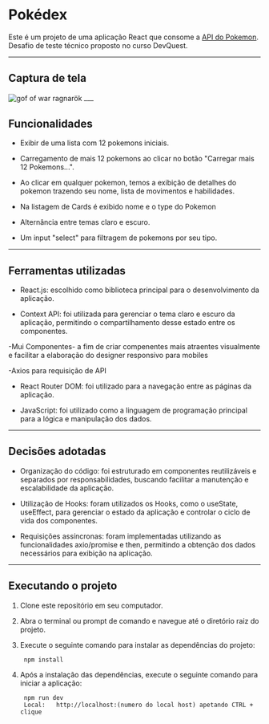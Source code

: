 # Pokédex

Este é um projeto de uma aplicação React que consome a [API do Pokemon](https://pokeapi.co/). Desafio de teste técnico proposto no curso DevQuest.
___

## Captura de tela

<img align="center" alt="gof of war ragnarök" src= public/assets/pokedex2.gif>
___

## Funcionalidades

- Exibir de uma lista com 12 pokemons iniciais.

- Carregamento de mais 12 pokemons ao clicar no botão "Carregar mais 12 Pokemons...".

- Ao clicar em qualquer pokemon, temos a exibição de detalhes do pokemon trazendo seu nome, lista de movimentos e habilidades.

- Na listagem de Cards é exibido nome e o type do Pokemon

- Alternância entre temas claro e escuro.

- Um input "select" para filtragem de pokemons por seu tipo.


___

## Ferramentas utilizadas

- React.js: escolhido como biblioteca principal para o desenvolvimento da aplicação.

- Context API: foi utilizada para gerenciar o tema claro e escuro da aplicação, permitindo o compartilhamento desse estado entre os componentes.

-Mui Componentes- a fim de criar compenentes mais atraentes visualmente e facilitar a elaboração do designer responsivo para mobiles

-Axios para requisição de API

- React Router DOM: foi utilizado para a navegação entre as páginas da aplicação.

- JavaScript: foi utilizado como a linguagem de programação principal para a lógica e manipulação dos dados.
___

## Decisões adotadas

- Organização do código: foi estruturado em componentes reutilizáveis e separados por responsabilidades, buscando facilitar a manutenção e escalabilidade da aplicação.

- Utilização de Hooks: foram utilizados os Hooks, como o useState, useEffect, para gerenciar o estado da aplicação e controlar o ciclo de vida dos componentes.

- Requisições assíncronas: foram implementadas utilizando as funcionalidades axio/promise e then, permitindo a obtenção dos dados necessários para exibição na aplicação.


___

## Executando o projeto

1. Clone este repositório em seu computador.

2. Abra o terminal ou prompt de comando e navegue até o diretório raiz do projeto.

3. Execute o seguinte comando para instalar as dependências do projeto:

        npm install

4. Após a instalação das dependências, execute o seguinte comando para iniciar a aplicação:

        npm run dev
        Local:   http://localhost:(numero do local host) apetando CTRL + clique
